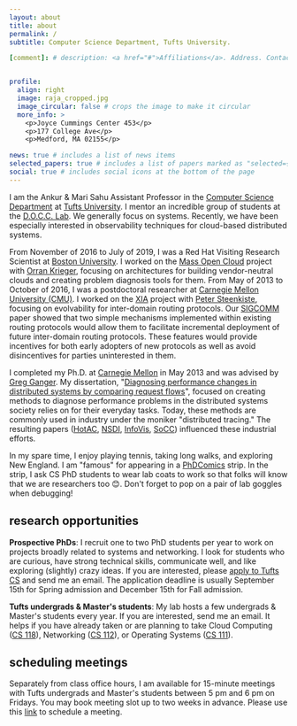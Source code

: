 ```yaml
---
layout: about
title: about
permalink: /
subtitle: Computer Science Department, Tufts University.

[comment]: # description: <a href="#">Affiliations</a>. Address. Contacts. Moto. Etc.


profile:
  align: right
  image: raja_cropped.jpg
  image_circular: false # crops the image to make it circular
  more_info: >
    <p>Joyce Cummings Center 453</p>
    <p>177 College Ave</p>
    <p>Medford, MA 02155</p>

news: true # includes a list of news items
selected_papers: true # includes a list of papers marked as "selected={true}"
social: true # includes social icons at the bottom of the page
---
```


I am the Ankur & Mari Sahu Assistant Professor in the [Computer
Science Department](https://www.cs.tufts.edu) at [Tufts
University](https://www.tufts.edu).  I mentor an incredible group of
students at the [D.O.C.C. Lab](https://docclab.cs.tufts.edu).  We
generally focus on systems.  Recently, we have been especially
interested in observability techniques for cloud-based distributed systems.

From November of 2016 to July of 2019, I was a Red Hat Visiting
Research Scientist at [Boston University](https://www.bu.edu).  I
worked on the [Mass Open Cloud](https://massopen.cloud/) project with
[Orran Krieger](https://okrieg.github.io/), focusing on architectures
for building vendor-neutral clouds and creating problem diagnosis
tools for them.  From May of 2013 to October of 2016, I was a
postdoctoral researcher at [Carnegie Mellon University
(CMU)](https://www.cs.cmu.edu).  I worked on the
[XIA](http://www.cs.cmu.edu/~xia/) project with [Peter
Steenkiste](https://www.cs.cmu.edu/~prs/), focusing on evolvability
for inter-domain routing protocols.  Our
[SIGCOMM](/assets/pdf/sambasivan2017jb_paper.pdf) paper showed that
two simple mechanisms implemented within existing routing protocols
would allow them to facilitate incremental deployment of future
inter-domain routing protocols.  These features would provide
incentives for both early adopters of new protocols as well as avoid
disincentives for parties uninterested in them.

I completed my Ph.D. at [Carnegie Mellon](https://www.ece.cmu.edu) in
May 2013 and was advised by [Greg
Ganger](https://www.ece.cmu.edu/~ganger).  My dissertation,
"[Diagnosing performance changes in distributed systems by comparing
request flows](/assets/pdf/sambasivan2013uz_dissertation.pdf)",
focused on creating methods to diagnose performance problems in the
distributed systems society relies on for their everyday tasks.
Today, these methods are commonly used in industry under the moniker
"distributed tracing."  The resulting papers
([HotAC](/assets/pdf/sambasivan2007uh_paper.pdf),
[NSDI](/assets/pdf/sambasivan2011vw_paper.pdf),
[InfoVis](/assets/pdf/sambasivan2013gn_paper.pdf),
[SoCC](/assets/pdf/sambasivan2016bo_paper.pdf)) influenced these
industrial efforts.

In my spare time, I enjoy playing tennis, taking long walks, and
exploring New England.  I am "famous" for appearing in a
[PhDComics](https://www.phdcomics.com/comics/archive.php?comicid=824)
strip. In the strip, I ask CS PhD students to wear lab coats to work
so that folks will know that we are researchers too :blush:.  Don't
forget to pop on a pair of lab goggles when debugging!


## research opportunities

**Prospective PhDs**: I recruit one to two PhD students per year to
work on projects broadly related to systems and networking.  I look
for students who are curious, have strong technical skills,
communicate well, and like exploring (slightly) crazy ideas.  If you
are interested, please [apply to Tufts
CS](https://gradase.admissions.tufts.edu/apply/) and send me an email.
The application deadline is usually September 15th for Spring
admission and December 15th for Fall admission.

**Tufts undergrads & Master's students**: My lab hosts a few
undergrads & Master's students every year.  If you are interested,
send me an email.  It helps if you have already taken or are planning
to take Cloud Computing ([CS 118](https://www.cs.tufts.edu/cs/118)),
Networking ([CS 112](https://www.cs.tufts.edu/cs/112)), or Operating
Systems ([CS 111](https://www.cs.tufts.edu/cs/111)).

## scheduling meetings

Separately from class office hours, I am available for 15-minute
meetings with Tufts undergrads and Master's students between 5 pm and
6 pm on Fridays.  You may book meeting slot up to two weeks in advance.
Please use this
[link](https://fantastical.app/rajasambasivan/raja-free-weekly-meeting-slots)
to schedule a meeting.





